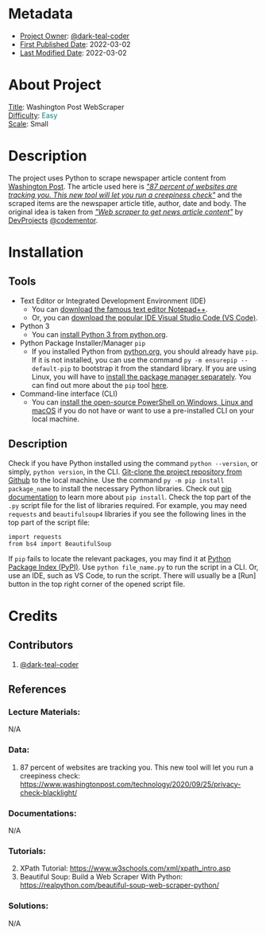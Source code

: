 <!-- This is a README file for a project. -->

# Metadata
- <ins>Project Owner</ins>: [@dark-teal-coder](github.com/dark-teal-coder)
- <ins>First Published Date</ins>: 2022-03-02
- <ins>Last Modified Date</ins>: 2022-03-02

# About Project 
<ins>Title</ins>: Washington Post WebScraper
<br />
<ins>Difficulty</ins>: <font color="#008080">Easy</font>
<br />
<ins>Scale</ins>: Small 

# Description 
The project uses Python to scrape newspaper article content from [Washington Post](https://www.washingtonpost.com/). The article used here is *["87 percent of websites are tracking you. This new tool will let you run a creepiness check"](https://www.washingtonpost.com/technology/2020/09/25/privacy-check-blacklight/)* and the scraped items are the newspaper article title, author, date and body. The original idea is taken from *["Web scraper to get news article content"](https://www.codementor.io/projects/tool/web-scraper-to-get-news-article-content-atx32d46qe)* by [DevProjects](https://www.codementor.io/projects) [@codementor](https://www.codementor.io/@codementor). 

# Installation 

## Tools
- Text Editor or Integrated Development Environment (IDE)
  - You can [download the famous text editor Notepad++](https://notepad-plus-plus.org/downloads/). 
  - Or, you can [download the popular IDE Visual Studio Code (VS Code)](https://code.visualstudio.com/download). 
- Python 3
  - You can [install Python 3 from python.org](https://www.python.org/downloads/). 
- Python Package Installer/Manager `pip`
  - If you installed Python from [python.org](https://www.python.org/), you should already have `pip`. If it is not installed, you can use the command `py -m ensurepip --default-pip` to bootstrap it from the standard library. If you are using Linux, you will have to [install the package manager separately](https://packaging.python.org/en/latest/guides/installing-using-linux-tools/). You can find out more about the `pip` tool [here](https://pip.pypa.io/en/stable/getting-started/). 
- Command-line interface (CLI) 
  - You can [install the open-source PowerShell on Windows, Linux and macOS](https://docs.microsoft.com/en-us/powershell/scripting/install/installing-powershell) if you do not have or want to use a pre-installed CLI on your local machine. 

## Description
Check if you have Python installed using the command `python --version`, or simply, `python version`, in the CLI. [Git-clone the project repository from Github](https://docs.github.com/en/repositories/creating-and-managing-repositories/cloning-a-repository) to the local machine. Use the command `py -m pip install package_name` to install the necessary Python libraries. Check out [pip documentation](https://pip.pypa.io/en/stable/cli/pip_install/) to learn more about `pip install`. Check the top part of the `.py` script file for the list of libraries required. For example, you may need `requests` and `beautifulsoup4` libraries if you see the following lines in the top part of the script file: 
```
import requests
from bs4 import BeautifulSoup
```
If `pip` fails to locate the relevant packages, you may find it at [Python Package Index (PyPI)](https://pypi.org/). Use `python file_name.py` to run the script in a CLI. Or, use an IDE, such as VS Code, to run the script. There will usually be a [Run] button in the top right corner of the opened script file. 

# Credits 

## Contributors 
1. [@dark-teal-coder](github.com/dark-teal-coder)

## References 
### Lecture Materials:
N/A
### Data: 
1. 87 percent of websites are tracking you. This new tool will let you run a creepiness check: https://www.washingtonpost.com/technology/2020/09/25/privacy-check-blacklight/
### Documentations: 
N/A
### Tutorials: 
2. XPath Tutorial: https://www.w3schools.com/xml/xpath_intro.asp
3. Beautiful Soup: Build a Web Scraper With Python: https://realpython.com/beautiful-soup-web-scraper-python/
### Solutions: 
N/A
